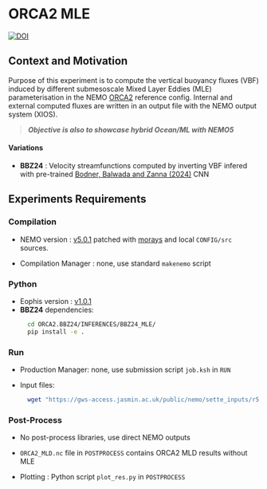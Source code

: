 # ORCA2 MLE

[![DOI](https://zenodo.org/badge/DOI/10.5281/zenodo.15705446.svg)](https://doi.org/10.5281/zenodo.15705446)


## Context and Motivation

Purpose of this experiment is to compute the vertical buoyancy fluxes (VBF) induced by different submesoscale Mixed Layer Eddies (MLE) parameterisation in the NEMO [ORCA2](https://sites.nemo-ocean.io/user-guide/cfgs.html#orca2-ice-pisces) reference config.
Internal and external computed fluxes are written in an output file with the NEMO output system (XIOS).

> _**Objective is also to showcase hybrid Ocean/ML with NEMO5**_


#### Variations
- **BBZ24** : Velocity streamfunctions computed by inverting VBF infered with pre-trained [Bodner, Balwada and Zanna (2024)]() CNN


## Experiments Requirements


### Compilation

- NEMO version : [v5.0.1](https://forge.nemo-ocean.eu/nemo/nemo/-/releases/5.0.1) patched with [morays](https://github.com/morays-community/Patches-NEMO/tree/main/NEMO_v5.0.0) and local `CONFIG/src` sources.

- Compilation Manager : none, use standard `makenemo` script


### Python

- Eophis version : [v1.0.1](https://github.com/meom-group/eophis/releases/tag/v1.0.1)
- **BBZ24** dependencies:
  ```bash
    cd ORCA2.BBZ24/INFERENCES/BBZ24_MLE/
    pip install -e .  
  ```

### Run

- Production Manager: none, use submission script `job.ksh` in `RUN`

- Input files: 
  ```bash
    wget "https://gws-access.jasmin.ac.uk/public/nemo/sette_inputs/r5.0.0/ORCA2_ICE_v5.0.0.tar.gz"
  ```

### Post-Process

- No post-process libraries, use direct NEMO outputs

- `ORCA2_MLD.nc` file in `POSTPROCESS` contains ORCA2 MLD results without MLE
  
- Plotting : Python script `plot_res.py` in `POSTPROCESS`
